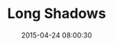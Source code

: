 ---
layout: post
title:  "Long Shadows"
number: "115"
date:   2015-04-24 08:00:30
large-image: "https://farm8.staticflickr.com/7649/16642151044_6503eb7c72_k.jpg"
---